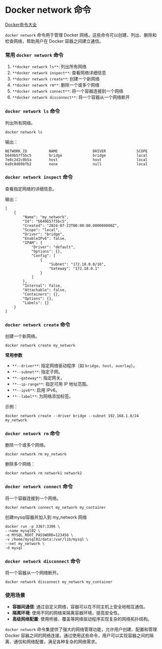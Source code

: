 # Docker network 命令

[Docker命令大全](./docker-command-manual.md)

`docker network` 命令用于管理 Docker 网络。这些命令可以创建、列出、删除和检查网络，帮助用户在 Docker 容器之间建立通信。

### 常用 `docker network` 命令
1. `**docker network ls**`: 列出所有网络
2. `**docker network inspect**`: 查看网络详细信息
3. `**docker network create**`: 创建一个新网络
4. `**docker network rm**`: 删除一个或多个网络
5. `**docker network connect**`: 将一个容器连接到一个网络
6. `**docker network disconnect**`: 将一个容器从一个网络断开

### `docker network ls` 命令
列出所有网络。

```shell
docker network ls
```

输出：

```shell
NETWORK ID          NAME                DRIVER              SCOPE
b649b57f5bc5        bridge              bridge              local
7e8c2d2c0b5a        host                host                local
6a9c8d69bfb2        none                null                local
```

### `docker network inspect` 命令
查看指定网络的详细信息。

输出：

```shell
[
    {
        "Name": "my_network",
        "Id": "b649b57f5bc5",
        "Created": "2024-07-23T00:00:00.000000000Z",
        "Scope": "local",
        "Driver": "bridge",
        "EnableIPv6": false,
        "IPAM": {
            "Driver": "default",
            "Options": {},
            "Config": [
                {
                    "Subnet": "172.18.0.0/16",
                    "Gateway": "172.18.0.1"
                }
            ]
        },
        "Internal": false,
        "Attachable": false,
        "Containers": {},
        "Options": {},
        "Labels": {}
    }
]
```

### `docker network create` 命令
创建一个新网络。

```shell
docker network create my_network
```

**常用参数**

+ `**--driver**`: 指定网络驱动程序（如 `bridge`、`host`、`overlay`）。
+ `**--subnet**`: 指定子网。
+ `**--gateway**`: 指定网关。
+ `**--ip-range**`: 指定可用 IP 地址范围。
+ `**--ipv6**`: 启用 IPv6。
+ `**--label**`: 为网络添加标签。

示例：

```shell
docker network create --driver bridge --subnet 192.168.1.0/24 my_network
```

### `docker network rm` 命令
删除一个或多个网络。

```shell
docker network rm my_network
```

删除多个网络：

```shell
docker network rm network1 network2
```

### `docker network connect` 命令
将一个容器连接到一个网络。

```shell
docker network connect my_network my_container
```

创建mysql容器并加入到 my_network 网络

```shell
docker run -p 3367:3306 \
--name mysql02 \
-e MYSQL_ROOT_PASSWORD=123456 \
-v /home/mysql02/data:/var/lib/mysql \
--net my_network \
-d mysql
```

### `docker network disconnect` 命令
将一个容器从一个网络断开。

```shell
docker network disconnect my_network my_container
```

### 使用场景
+ **容器间通信**: 通过自定义网络，容器可以在不同主机上安全地相互通信。
+ **隔离环境**: 使用不同的网络来隔离容器环境，提高安全性。
+ **高级网络配置**: 使用桥接、覆盖等网络驱动程序实现复杂的网络拓扑结构。

`docker network` 命令集提供了强大的网络管理功能，允许用户创建、配置和管理 Docker 容器之间的网络连接。通过使用这些命令，用户可以实现容器之间的隔离、通信和网络配置，满足各种复杂的网络需求。

